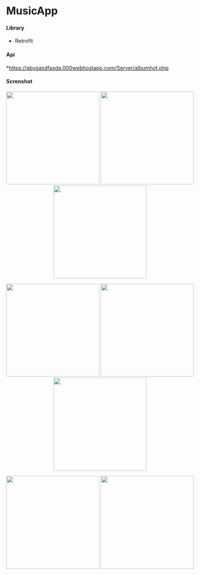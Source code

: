# MusicApp

#### Library
* Retrofit
#### Api
*https://abvgasdfasda.000webhostapp.com/Server/albumhot.php
#### Screnshot
<p align="center">
  <img src="https://github.com/TranDat9/MusicApp/assets/92259100/00022dd2-5ce5-4d7c-8464-29fb803281db" width="250">
  <img src="https://github.com/TranDat9/MusicApp/assets/92259100/4cf8216a-7feb-42d7-8b20-3d1b06d5b1a3" width="250">
  <img src="https://github.com/TranDat9/MusicApp/assets/92259100/89b38ce1-53e9-4d59-8404-0e06ef4440dc" width="250">
</p>

<p align="center">
  <img src="https://github.com/TranDat9/MusicApp/assets/92259100/0609c597-f130-45ea-9e02-7bf2d144a6f0" width="250">
  <img src="https://github.com/TranDat9/MusicApp/assets/92259100/f150a73b-c5dc-4311-ab9a-e5ac7f0337a0" width="250">
  <img src="https://github.com/TranDat9/MusicApp/assets/92259100/73886f28-7e4b-4cf5-8f8f-9cb8993fb653" width="250">
</p>

<p align="center">
  <img src="https://github.com/TranDat9/MusicApp/assets/92259100/7b9f3c0a-3f3a-4fea-8080-e8f50803b036" width="250">
  <img src="https://github.com/TranDat9/MusicApp/assets/92259100/b0a210e3-6dc1-4403-b4f6-25c5fcb2c6f9" width="250">
</p>





